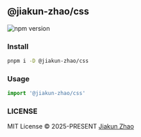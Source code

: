 ## @jiakun-zhao/css

![npm version](https://img.shields.io/npm/v/@jiakun-zhao/css?color=%23954)

### Install

```bash
pnpm i -D @jiakun-zhao/css
```

### Usage

```ts
import '@jiakun-zhao/css'
```

### LICENSE

MIT License © 2025-PRESENT [Jiakun Zhao](https://github.com/jiakun-zhao)
